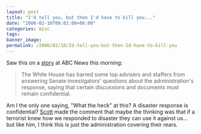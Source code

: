 ```yaml
---
layout: post
title: "I'd tell you, but then I'd have to kill you..."
date: "2006-02-10T09:02:00+06:00"
categories: misc 
tags: 
banner_image: 
permalink: /2006/02/10/Id-tell-you-but-then-Id-have-to-kill-you
---
```


Saw this on a <a href="http://abcnews.go.com/Politics/wireStory?id=1602666&CMP=OTC-RSSFeeds0312">story</a> at ABC News this morning:

<blockquote>
The White House has barred some top advisers and staffers from answering Senate investigators' questions about the administration's response, saying that certain discussions and documents must remain confidential.
</blockquote>

Am I the only one saying, "What the heck" at this? A disaster response is confidential? <a href="http://www.boyzoid.com">Scott</a> made the comment that maybe the thinking was that if a terrorist knew how we responded to disaster they can use it against us... but like him, I think this is just the administration covering their rears.